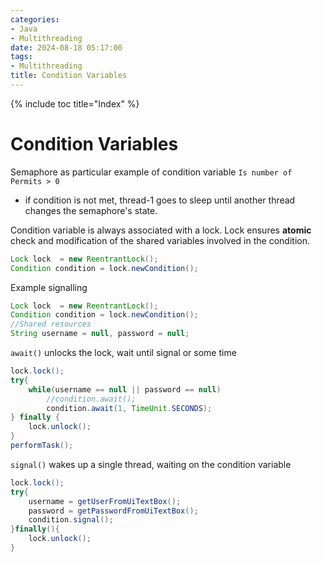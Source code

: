 ```yaml
---
categories:
- Java
- Multithreading
date: 2024-08-18 05:17:00
tags:
- Multithreading
title: Condition Variables
---
```


{% include toc title="Index" %}

# Condition Variables

Semaphore as particular example of condition variable `Is number of Permits > 0`

- if condition is not met, thread-1 goes to sleep until another thread changes
  the semaphore's state.

Condition variable is always associated with a lock.
Lock ensures **atomic** check and modification of the shared variables involved
in the condition.

```java
Lock lock  = new ReentrantLock();
Condition condition = lock.newCondition();
```

Example signalling

```java
Lock lock  = new ReentrantLock();
Condition condition = lock.newCondition();
//Shared resources
String username = null, password = null;
```

`await()` unlocks the lock, wait until signal or some time

```java
lock.lock();
try{
    while(username == null || password == null)
        //condition.await();
        condition.await(1, TimeUnit.SECONDS);
} finally {
    lock.unlock();
}
performTask();
```

`signal()` wakes up a single thread, waiting on the condition variable

```java
lock.lock();
try{
    username = getUserFromUiTextBox();
    password = getPasswordFromUiTextBox();
    condition.signal();
}finally(){
    lock.unlock();
}
```